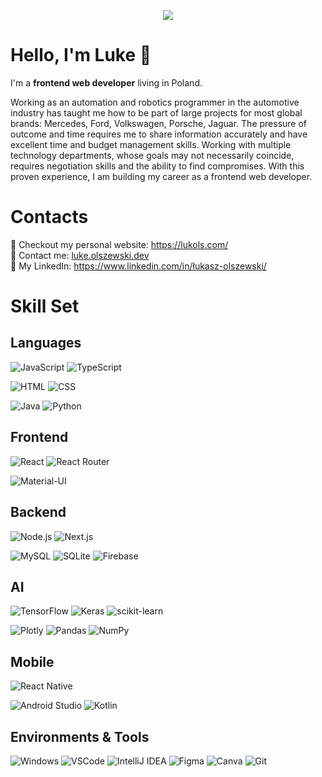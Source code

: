<p align="center">
<img src="https://media.giphy.com/media/M7gtacN7aPNsc/giphy.gif">
</p>

# Hello, I'm Luke 👋

I'm a **frontend web developer** living in Poland.

Working as an automation and robotics programmer in the automotive industry has taught me how to be part of large projects for most global brands: Mercedes, Ford, Volkswagen, Porsche, Jaguar. The pressure of outcome and time requires me to share information accurately and have excellent time and budget management skills. Working with multiple technology departments, whose goals may not necessarily coincide, requires negotiation skills and the ability to find compromises. With this proven experience, I am building my career as a frontend web developer.

# Contacts

:sparkling_heart: Checkout my personal website: https://lukols.com/ <br/>
:e-mail: Contact me: [luke.olszewski.dev](mailto:lukols.dev@gmail.com) <br/>
:necktie: My LinkedIn: https://www.linkedin.com/in/łukasz-olszewski/ <br/>

# Skill Set

## Languages
<img alt="JavaScript" src="https://img.shields.io/badge/-JavaScript-F7DF1E?style=for-the-badge&logo=JavaScript&logoColor=white" />  <img alt="TypeScript" src="https://img.shields.io/badge/-TypeScript-3178C6?style=for-the-badge&logo=TypeScript&logoColor=white" /> 

<img alt="HTML" src="https://img.shields.io/badge/-HTML5-E34F26?style=for-the-badge&logo=HTML5&logoColor=white" /> <img alt="CSS" src="https://img.shields.io/badge/-CSS3-1572B6?style=for-the-badge&logo=CSS3&logoColor=white" />

<img alt="Java" src="https://img.shields.io/badge/-Java-007396?style=for-the-badge&logo=Java&logoColor=white" /> ![Python](https://img.shields.io/badge/python-3670A0?style=for-the-badge&logo=python&logoColor=ffdd54)

## Frontend
<img alt="React" src="https://img.shields.io/badge/-React-61DAFB?style=for-the-badge&logo=React&logoColor=white" /> <img alt="React Router" src="https://img.shields.io/badge/-React%20Router-CA4245?style=for-the-badge&logo=React%20Router&logoColor=white" /> 

<img alt="Material-UI" src="https://img.shields.io/badge/-Material%20UI-0081CB?style=for-the-badge&logo=Material-UI&logoColor=white" />

## Backend
<img alt="Node.js" src="https://img.shields.io/badge/-Node.js-339933?style=for-the-badge&logo=Node.js&logoColor=white" /> <img alt="Next.js" src="https://img.shields.io/badge/-Next.js-000000?style=for-the-badge&logo=Next.js&logoColor=white" />

<img alt="MySQL" src="https://img.shields.io/badge/-MySQL-4479A1?style=for-the-badge&logo=MySQL&logoColor=white" /> 	![SQLite](https://img.shields.io/badge/sqlite-%2307405e.svg?style=for-the-badge&logo=sqlite&logoColor=white) ![Firebase](https://img.shields.io/badge/firebase-%23039BE5.svg?style=for-the-badge&logo=firebase)

## AI
![TensorFlow](https://img.shields.io/badge/TensorFlow-%23FF6F00.svg?style=for-the-badge&logo=TensorFlow&logoColor=white) ![Keras](https://img.shields.io/badge/Keras-%23D00000.svg?style=for-the-badge&logo=Keras&logoColor=white) ![scikit-learn](https://img.shields.io/badge/scikit--learn-%23F7931E.svg?style=for-the-badge&logo=scikit-learn&logoColor=white)

![Plotly](https://img.shields.io/badge/Plotly-%233F4F75.svg?style=for-the-badge&logo=plotly&logoColor=white) ![Pandas](https://img.shields.io/badge/pandas-%23150458.svg?style=for-the-badge&logo=pandas&logoColor=white) ![NumPy](https://img.shields.io/badge/numpy-%23013243.svg?style=for-the-badge&logo=numpy&logoColor=white)

## Mobile
![React Native](https://img.shields.io/badge/react_native-%2320232a.svg?style=for-the-badge&logo=react&logoColor=%2361DAFB) 	

![Android Studio](https://img.shields.io/badge/Android%20Studio-3DDC84.svg?style=for-the-badge&logo=android-studio&logoColor=white) ![Kotlin](https://img.shields.io/badge/kotlin-%230095D5.svg?style=for-the-badge&logo=kotlin&logoColor=white) 

## Environments & Tools
<img alt="Windows" src="https://img.shields.io/badge/-Windows-0078D6?style=for-the-badge&logo=Windows&logoColor=white" /> <img alt="VSCode" src="https://img.shields.io/badge/-VSCode-007ACC?style=for-the-badge&logo=visual-studio-code&logoColor=white" /> ![IntelliJ IDEA](https://img.shields.io/badge/IntelliJIDEA-000000.svg?style=for-the-badge&logo=intellij-idea&logoColor=white) <img alt="Figma" src="https://img.shields.io/badge/-Figma-F24E1E?style=for-the-badge&logo=Figma&logoColor=white" /> ![Canva](https://img.shields.io/badge/Canva-%2300C4CC.svg?style=for-the-badge&logo=Canva&logoColor=white) <img alt="Git" src="https://img.shields.io/badge/-Git-F05032?style=for-the-badge&logo=Git&logoColor=white" />

